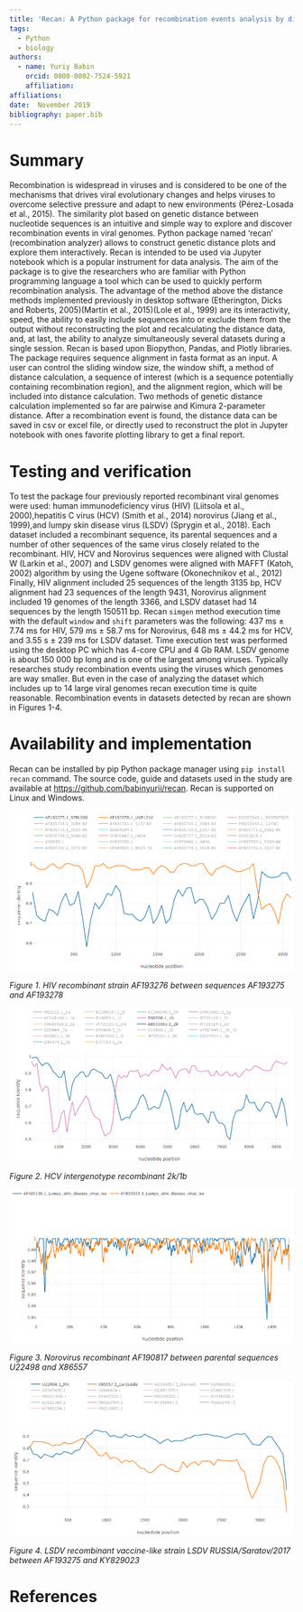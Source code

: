 ```yaml
---
title: 'Recan: A Python package for recombination events analysis by distance plotting'
tags:
  - Python
  - biology
authors:
  - name: Yuriy Babin
    orcid: 0000-0002-7524-5921
    affiliation: 
affiliations:
date:  November 2019
bibliography: paper.bib
---
```

# Summary

Recombination is widespread in viruses and is considered to  be one of the mechanisms that drives viral evolutionary changes and helps viruses to overcome selective pressure and adapt to new environments (Pérez-Losada et al., 2015).
The similarity plot based on genetic distance between nucleotide sequences is an intuitive and simple way to explore and discover recombination events in viral genomes. 
Python package named ‘recan’ (recombination analyzer) allows to construct genetic distance plots and explore them interactively.  Recan is intended to be used via Jupyter notebook which is a popular instrument for data analysis.
The aim of the package is to give the researchers who are familiar with Python programming language a tool which can be used to quickly perform recombination analysis.
The advantage of the method above the distance methods implemented previously  in desktop software (Etherington, Dicks and Roberts, 2005)(Martin et al., 2015)(Lole et al., 1999) are its interactivity, speed, the ability to easily include sequences into or exclude them from the output without reconstructing the plot and recalculating the distance data, and, at last, the ability to analyze simultaneously several datasets during a single session.
Recan is based upon Biopython, Pandas, and Plotly libraries. 
The package requires sequence alignment in fasta format as an input. A user can control the sliding window size, the window shift, a method of distance calculation, a sequence of interest (which is a sequence potentially containing recombination region), and the alignment region, which will be included into distance calculation. Two methods of genetic distance calculation implemented so far are pairwise and Kimura 2-parameter distance.  After a recombination event is found, the distance data can be saved in csv or excel  file, or directly used to reconstruct the plot in Jupyter notebook with ones favorite plotting library to get a final report.

# Testing and verification
To test the package four previously reported recombinant viral genomes were used: human immunodeficiency virus (HIV) (Liitsola et al., 2000),hepatitis C virus (HCV) (Smith et al., 2014) norovirus (Jiang et al., 1999),and lumpy skin disease virus (LSDV) (Sprygin et al., 2018).
Each dataset included a recombinant sequence, its parental sequences and a number of other sequences of the same virus closely related to the recombinant.
HIV, HCV and Norovirus sequences were aligned with Clustal W (Larkin et al., 2007) and LSDV genomes were aligned with MAFFT (Katoh, 2002) algorithm by using the Ugene software (Okonechnikov et al., 2012)
Finally, HIV alignment included 25 sequences of the length 3135 bp, HCV alignment had 23 sequences of the length 9431, Norovirus alignment included 19 genomes of the length 3366, and LSDV dataset had 14 sequences by the length 150511 bp. 
Recan `simgen` method execution time with the default  `window` and `shift` parameters was the following:  437 ms ± 7.74 ms for HIV, 579 ms ± 58.7 ms for Norovirus, 648 ms ± 44.2 ms for HCV, and 3.55 s ± 239 ms for LSDV dataset. Time execution test was performed using the desktop PC which has 4-core CPU and 4 Gb RAM. 
LSDV genome is about 150 000 bp long and is one of the largest among viruses. Typically researches study recombination events using the viruses which genomes are way smaller. But even in the case of analyzing the dataset which includes up to 14 large viral genomes recan execution time is quite reasonable.
Recombination events in datasets detected by recan are shown in Figures 1-4. 

# Availability and implementation
Recan can be installed by pip Python package manager using `pip install recan` command. The source code, guide and datasets used in the study are available at https://github.com/babinyurii/recan. Recan is supported on Linux and Windows.

![](pictures/hiv_rec_kal153.png)

_Figure 1. HIV recombinant strain AF193276 between sequences AF193275 and AF193278_

![](pictures/hcv_2k_1b_rec.png)

_Figure 2. HCV intergenotype recombinant 2k/1b_

![](pictures/lsdv_rec.png)

_Figure 3. Norovirus  recombinant AF190817 between parental sequences U22498 and X86557_

![](pictures/norovirus_rec.png)

_Figure 4. LSDV recombinant vaccine-like strain LSDV RUSSIA/Saratov/2017 between AF193275 and KY829023_


# References
